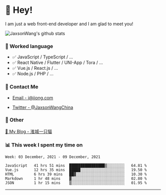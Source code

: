 # 👋 Hey!

I am just a web front-end developer and I am glad to meet you!

![JaxsonWang's github stats](https://github-readme-stats.vercel.app/api?username=JaxsonWang&&show_icons=true&&title_color=1abc9c&&icon_color=1abc9c)


### 📝 Worked language

- ✅ JavaScript / TypeScript / ...
- ✅ React Native / Flutter / UNI-App / Tora / ...
- ✅ Vue.js / React.js / ...
- ✅ Node.js / PHP / ...

### 📮 Contact Me

- [Email - i@iiong.com](mailto:i@iiong.com)

- [Twitter - @JaxsonWangChina](https://twitter.com/JaxsonWangChina)

### 🤪 Other

[📌 My Blog - 淮城一只猫](https://iiong.com)

### 📊 This week I spent my time on

<!--START_SECTION:waka-->
```text
Week: 03 December, 2021 - 09 December, 2021

JavaScript   41 hrs 51 mins  ████████████████▒░░░░░░░░   64.81 % 
Vue.js       12 hrs 35 mins  █████░░░░░░░░░░░░░░░░░░░░   19.50 % 
HTML         6 hrs 39 mins   ██▓░░░░░░░░░░░░░░░░░░░░░░   10.30 % 
Markdown     1 hr 48 mins    ▓░░░░░░░░░░░░░░░░░░░░░░░░   02.80 % 
JSON         1 hr 15 mins    ▒░░░░░░░░░░░░░░░░░░░░░░░░   01.95 % 
```
<!--END_SECTION:waka-->

---
